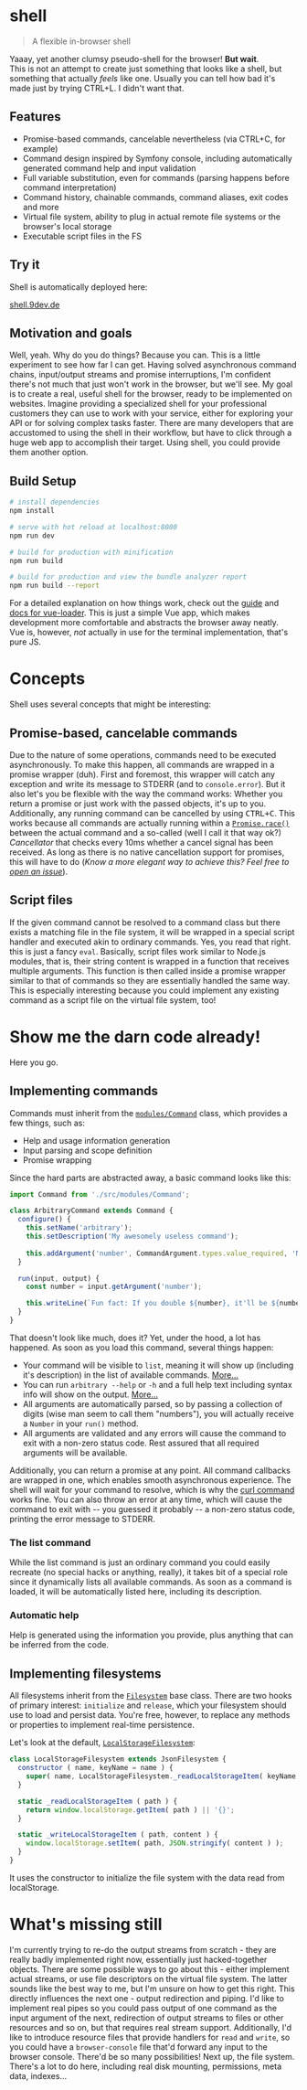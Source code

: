 # shell

> A flexible in-browser shell

Yaaay, yet another clumsy pseudo-shell for the browser! **But wait**.  
This is not an attempt to create just something that looks like a shell, but something that actually *feels* like one.
Usually you can tell how bad it's made just by trying CTRL+L. I didn't want that.

## Features
 - Promise-based commands, cancelable nevertheless (via CTRL+C, for example)
 - Command design inspired by Symfony console, including automatically generated command help and input validation
 - Full variable substitution, even for commands (parsing happens before command interpretation)
 - Command history, chainable commands, command aliases, exit codes and more
 - Virtual file system, ability to plug in actual remote file systems or the browser's local storage
 - Executable script files in the FS

## Try it
Shell is automatically deployed here:

[shell.9dev.de](https://shell.9dev.de)


## Motivation and goals
Well, yeah. Why do you do things? Because you can. This is a little experiment to see how far I can get. Having solved
asynchronous command chains, input/output streams and promise interruptions, I'm confident there's not much that just
won't work in the browser, but we'll see.
My goal is to create a real, useful shell for the browser, ready to be implemented on websites. Imagine providing a
specialized shell for your professional customers they can use to work with your service, either for exploring your API
or for solving complex tasks faster. There are many developers that are accustomed to using the shell in their workflow,
but have to click through a huge web app to accomplish their target. Using shell, you could provide them another option.

## Build Setup

``` bash
# install dependencies
npm install

# serve with hot reload at localhost:8080
npm run dev

# build for production with minification
npm run build

# build for production and view the bundle analyzer report
npm run build --report
```

For a detailed explanation on how things work, check out the [guide](http://vuejs-templates.github.io/webpack/) and 
[docs for vue-loader](http://vuejs.github.io/vue-loader). This is just a simple Vue app, which makes development more
comfortable and abstracts the browser away neatly.  
Vue is, however, *not* actually in use for the terminal implementation, that's pure JS.

# Concepts
Shell uses several concepts that might be interesting:

## Promise-based, cancelable commands
Due to the nature of some operations, commands need to be executed asynchronously. To make this happen, all commands
are wrapped in a promise wrapper (duh). First and foremost, this wrapper will catch any exception and write its message
to STDERR (and to `console.error`). But it also let's you be flexible with the way the command works: Whether you return
a promise or just work with the passed objects, it's up to you.
Additionally, any running command can be cancelled by using <kbd>CTRL+C</kbd>. This works because all commands are
actually running within a
[`Promise.race()`](https://developer.mozilla.org/en-US/docs/Web/JavaScript/Reference/Global_Objects/Promise/race) between
the actual command and a so-called (well I call it that way ok?) *Cancellator* that checks every 10ms whether a cancel
signal has been received. As long as there is no native cancellation support for promises, this will have to do (*Know
a more elegant way to achieve this? Feel free to [open an issue](issues/new)*).

## Script files
If the given command cannot be resolved to a command class but there exists a matching file in the file system, it will
be wrapped in a special script handler and executed akin to ordinary commands. Yes, you read that right. this is just a
fancy `eval`. Basically, script files work similar to Node.js modules, that is, their string content is wrapped in a
function that receives multiple arguments. This function is then called inside a promise wrapper similar to that of
commands so they are essentially handled the same way.
This is especially interesting because you could implement any existing command as a script file on the virtual file
system, too!

# Show me the darn code already!
Here you go.

## Implementing commands
Commands must inherit from the [`modules/Command`](./src/modules/Command.js) class, which provides a few things, 
such as:

 - Help and usage information generation
 - Input parsing and scope definition
 - Promise wrapping

Since the hard parts are abstracted away, a basic command looks like this:

````javascript
import Command from './src/modules/Command';

class ArbitraryCommand extends Command {
  configure() {
    this.setName('arbitrary');
    this.setDescription('My awesomely useless command');
    
    this.addArgument('number', CommandArgument.types.value_required, 'Number to double');
  }

  run(input, output) {
    const number = input.getArgument('number');

    this.writeLine(`Fun fact: If you double ${number}, it'll be ${number * 2}!`);
  }
}
````

That doesn't look like much, does it? Yet, under the hood, a lot has happened. As soon as you load this command, several
things happen:
 - Your command will be visible to `list`, meaning it will show up (including it's description) in the list of available
   commands. [More...](#the-list-command)
 - You can run `arbitrary --help` or `-h` and a full help text including syntax info will show on the output.
   [More...](#automatic-help)
 - All arguments are automatically parsed, so by passing a collection of digits (wise man seem to call them "numbers"),
   you will actually receive a `Number` in your `run()` method.
 - All arguments are validated and any errors will cause the command to exit with a non-zero status code. Rest assured
   that all required arguments will be available.

Additionally, you can return a promise at any point. All command callbacks are wrapped in one, which enables smooth
asynchronous experience. The shell will wait for your command to resolve, which is why the
[curl command](./src/modules/Commands/CurlCommand.js) works fine. You can also throw an error at any time, which will
cause the command to exit with -- you guessed it probably -- a non-zero status code, printing the error message to
STDERR.


### The list command
While the list command is just an ordinary command you could easily recreate (no special hacks or anything, really), it
takes bit of a special role since it dynamically lists all available commands. As soon as a command is loaded, it will
be automatically listed here, including its description.

### Automatic help
Help is generated using the information you provide, plus anything that can be inferred from the code.

## Implementing filesystems

All filesystems inherit from the [`Filesystem`](./src/Filesystem.js) base class. There are two hooks of primary
interest: `initialize` and `release`, which your filesystem should use to load and persist data. You're free, however,
to replace any methods or properties to implement real-time persistence.

Let's look at the default, [`LocalStorageFilesystem`](./src/modules/Filesystem/LocalStorageFilesystem.js):

```js
class LocalStorageFilesystem extends JsonFilesystem {
  constructor ( name, keyName = name ) {
    super( name, LocalStorageFilesystem._readLocalStorageItem( keyName ) );
  }

  static _readLocalStorageItem ( path ) {
    return window.localStorage.getItem( path ) || '{}';
  }

  static _writeLocalStorageItem ( path, content ) {
    window.localStorage.setItem( path, JSON.stringify( content ) );
  }
}
```

It uses the constructor to initialize the file system with the data read from localStorage.

# What's missing still
I'm currently trying to re-do the output streams from scratch - they are really badly implemented right now, essentially
just hacked-together objects. There are some possible ways to go about this - either implement actual streams, or use
file descriptors on the virtual file system. The latter sounds like the best way to me, but I'm unsure on how to get this
right.
This directly influences the next one - output redirection and piping. I'd like to implement real pipes so you could pass
output of one command as the input argument of the next, redirection of output streams to files or other resources and so
on, but that requires real stream support.
Additionally, I'd like to introduce resource files that provide handlers for `read` and `write`, so you could have a
`browser-console` file that'd forward any input to the browser console. There'd be so many possibilities!
Next up, the file system. There's a lot to do here, including real disk mounting, permissions, meta data, indexes...
